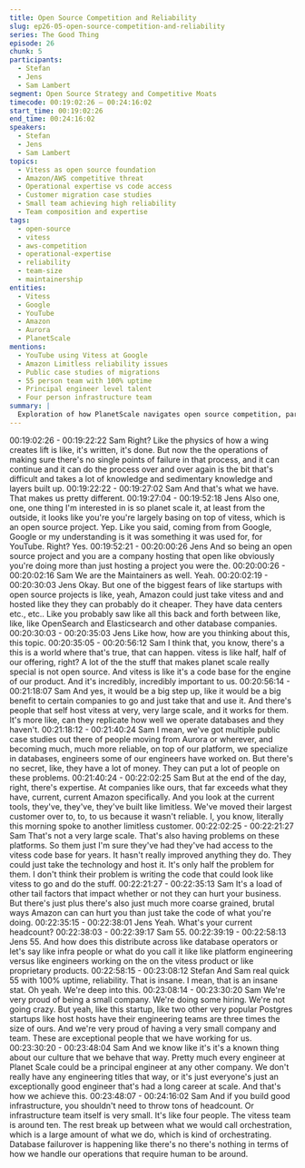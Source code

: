 ```yaml
---
title: Open Source Competition and Reliability
slug: ep26-05-open-source-competition-and-reliability
series: The Good Thing
episode: 26
chunk: 5
participants:
  - Stefan
  - Jens
  - Sam Lambert
segment: Open Source Strategy and Competitive Moats
timecode: 00:19:02:26 – 00:24:16:02
start_time: 00:19:02:26
end_time: 00:24:16:02
speakers:
  - Stefan
  - Jens
  - Sam Lambert
topics:
  - Vitess as open source foundation
  - Amazon/AWS competitive threat
  - Operational expertise vs code access
  - Customer migration case studies
  - Small team achieving high reliability
  - Team composition and expertise
tags:
  - open-source
  - vitess
  - aws-competition
  - operational-expertise
  - reliability
  - team-size
  - maintainership
entities:
  - Vitess
  - Google
  - YouTube
  - Amazon
  - Aurora
  - PlanetScale
mentions:
  - YouTube using Vitess at Google
  - Amazon Limitless reliability issues
  - Public case studies of migrations
  - 55 person team with 100% uptime
  - Principal engineer level talent
  - Four person infrastructure team
summary: |
  Exploration of how PlanetScale navigates open source competition, particularly from AWS, through superior operational expertise rather than proprietary code. Discussion of their small but highly skilled team achieving exceptional reliability with minimal headcount.
---
```


00:19:02:26 - 00:19:22:22
Sam
Right? Like the physics of how a wing creates lift is like, it's written, it's done. But now the the
operations of making sure there's no single points of failure in that process, and it can continue
and it can do the process over and over again is the bit that's difficult and takes a lot of
knowledge and sedimentary knowledge and layers built up.
00:19:22:22 - 00:19:27:02
Sam
And that's what we have. That makes us pretty different.
00:19:27:04 - 00:19:52:18
Jens
Also one, one, one thing I'm interested in is so planet scale it, at least from the outside, it looks
like you're you're largely basing on top of vitess, which is an open source project. Yep. Like you
said, coming from from Google, Google or my understanding is it was something it was used for,
for YouTube. Right? Yes.
00:19:52:21 - 00:20:00:26
Jens
And so being an open source project and you are a company hosting that open like obviously
you're doing more than just hosting a project you were the.
00:20:00:26 - 00:20:02:16
Sam
We are the Maintainers as well. Yeah.
00:20:02:19 - 00:20:30:03
Jens
Okay. But one of the biggest fears of like startups with open source projects is like, yeah,
Amazon could just take vitess and and hosted like they they can probably do it cheaper. They
have data centers etc., etc.. Like you probably saw like all this back and forth between like, like,
like OpenSearch and Elasticsearch and other database companies.
00:20:30:03 - 00:20:35:03
Jens
Like how, how are you thinking about this, this topic.
00:20:35:05 - 00:20:56:12
Sam
I think that, you know, there's a this is a world where that's true, that can happen. vitess is like
half, half of our offering, right? A lot of the the stuff that makes planet scale really special is not
open source. And vitess is like it's a code base for the engine of our product. And it's incredibly,
incredibly important to us.
00:20:56:14 - 00:21:18:07
Sam
And yes, it would be a big step up, like it would be a big benefit to certain companies to go and
just take that and use it. And there's people that self host vitess at very, very large scale, and it
works for them. It's more like, can they replicate how well we operate databases and they
haven't.
00:21:18:12 - 00:21:40:24
Sam
I mean, we've got multiple public case studies out there of people moving from Aurora or
wherever, and becoming much, much more reliable, on top of our platform, we specialize in
databases, engineers some of our engineers have worked on. But there's no secret, like, they
have a lot of money. They can put a lot of people on these problems.
00:21:40:24 - 00:22:02:25
Sam
But at the end of the day, right, there's expertise. At companies like ours, that far exceeds what
they have, current, current Amazon specifically. And you look at the current tools, they've,
they've, they've built like limitless. We've moved their largest customer over to, to, to us because
it wasn't reliable. I, you know, literally this morning spoke to another limitless customer.
00:22:02:25 - 00:22:21:27
Sam
That's not a very large scale. That's also having problems on these platforms. So them just I'm
sure they've had they've had access to the vitess code base for years. It hasn't really improved
anything they do. They could just take the technology and host it. It's only half the problem for
them. I don't think their problem is writing the code that could look like vitess to go and do the
stuff.
00:22:21:27 - 00:22:35:13
Sam
It's a load of other tail factors that impact whether or not they can hurt your business. But there's
just plus there's also just much more coarse grained, brutal ways Amazon can can hurt you than
just take the code of what you're doing.
00:22:35:15 - 00:22:38:01
Jens
Yeah. What's your current headcount?
00:22:38:03 - 00:22:39:17
Sam
55.
00:22:39:19 - 00:22:58:13
Jens
55. And how does this distribute across like database operators or let's say like infra people or
what do you call it like like platform engineering versus like engineers working on the on the
vitess product or like proprietary products.
00:22:58:15 - 00:23:08:12
Stefan
And Sam real quick 55 with 100% uptime, reliability. That is insane. I mean, that is an insane
stat. Oh yeah. We're deep into this.
00:23:08:14 - 00:23:30:20
Sam
We're very proud of being a small company. We're doing some hiring. We're not going crazy. But
yeah, like this startup, like two other very popular Postgres startups like host hosts have their
engineering teams are three times the size of ours. And we're very proud of having a very small
company and team. These are exceptional people that we have working for us.
00:23:30:20 - 00:23:48:04
Sam
And we know like it's it's a known thing about our culture that we behave that way. Pretty much
every engineer at Planet Scale could be a principal engineer at any other company. We don't
really have any engineering titles that way, or it's just everyone's just an exceptionally good
engineer that's had a long career at scale. And that's how we achieve this.
00:23:48:07 - 00:24:16:02
Sam
And if you build good infrastructure, you shouldn't need to throw tons of headcount. Or
infrastructure team itself is very small. It's like four people. The vitess team is around ten. The
rest break up between what we would call orchestration, which is a large amount of what we do,
which is kind of orchestrating. Database failurover is happening like there's no there's nothing in
terms of how we handle our operations that require human to be around.